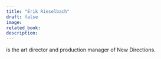 ```yaml
---
title: "Erik Rieselbach"
draft: false
image:
related_book:
description:
---
```


is the art director and production manager of New Directions.
